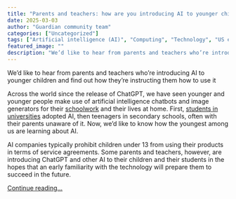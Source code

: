 ```yaml
---
title: "Parents and teachers: how are you introducing AI to younger children?"
date: 2025-03-03
author: "Guardian community team"
categories: ["Uncategorized"]
tags: ["Artificial intelligence (AI)", "Computing", "Technology", "US education", "Education"]
featured_image: ""
description: "We’d like to hear from parents and teachers who’re introducing AI to younger children and find out how they’re instructing them how to use itAcross the world si..."
---
```


We’d like to hear from parents and teachers who’re introducing AI to younger children and find out how they’re instructing them how to use it

Across the world since the release of ChatGPT, we have seen younger and younger people make use of artificial intelligence chatbots and image generators for their [schoolwork](https://www.theguardian.com/technology/2023/oct/31/educators-teachers-ai-learning-classrooms-misuse) and their lives at home. First, [students in universities](https://www.theguardian.com/technology/2024/feb/01/more-than-half-uk-undergraduates-ai-essays-artificial-intelligence) adopted AI, then teenagers in secondary schools, often with their parents unaware of it. Now, we’d like to know how the youngest among us are learning about AI.

AI companies typically prohibit children under 13 from using their products in terms of service agreements. Some parents and teachers, however, are introducing ChatGPT and other AI to their children and their students in the hopes that an early familiarity with the technology will prepare them to succeed in the future.

[Continue reading...](https://www.theguardian.com/technology/2025/mar/03/parents-and-teachers-how-are-you-introducing-ai-to-younger-children)
